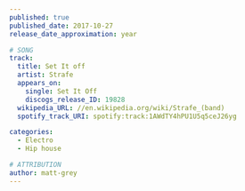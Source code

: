 ```yaml
---
published: true
published_date: 2017-10-27
release_date_approximation: year

# SONG
track:
  title: Set It off
  artist: Strafe
  appears_on:
    single: Set It Off
    discogs_release_ID: 19828
  wikipedia_URL: //en.wikipedia.org/wiki/Strafe_(band)
  spotify_track_URI: spotify:track:1AWdTY4hPU1U5q5ceJ26yg

categories:
  - Electro
  - Hip house

# ATTRIBUTION
author: matt-grey
---
```

